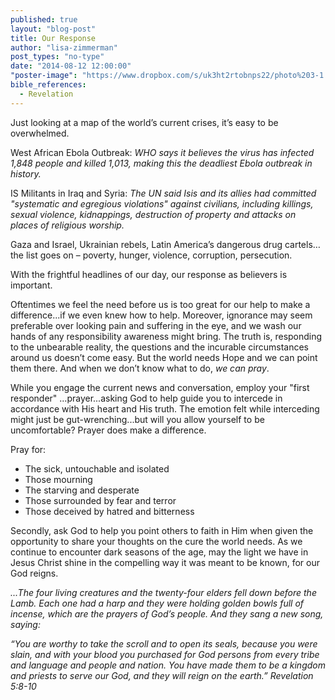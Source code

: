 ```yaml
---
published: true
layout: "blog-post"
title: Our Response
author: "lisa-zimmerman"
post_types: "no-type"
date: "2014-08-12 12:00:00"
"poster-image": "https://www.dropbox.com/s/uk3ht2rtobnps22/photo%203-1.JPG"
bible_references: 
  - Revelation
---
```


Just looking at a map of the world’s current crises, it’s easy to be overwhelmed. 

West African Ebola Outbreak:
*WHO says it believes the virus has infected 1,848 people and killed 1,013, making this the deadliest Ebola outbreak in history.*

IS Militants in Iraq and Syria: 
*The UN said Isis and its allies had committed "systematic and egregious violations" against civilians, including killings, sexual violence, kidnappings, destruction of property and attacks on places of religious worship.*

Gaza and Israel, Ukrainian rebels, Latin America’s dangerous drug cartels… the list goes on – poverty, hunger, violence, corruption, persecution.

With the frightful headlines of our day, our response as believers is important.  

Oftentimes we feel the need before us is too great for our help to make a difference...if we even knew how to help.  Moreover, ignorance may seem preferable over looking pain and suffering in the eye, and we wash our hands of any responsibility awareness might bring.  The truth is, responding to the unbearable reality, the questions and the incurable circumstances around us doesn’t come easy.  But the world needs Hope and we can point them there.  And when we don’t know what to do, *we can pray*.  

While you engage the current news and conversation, employ your "first responder" ...prayer...asking God to help guide you to intercede in accordance with His heart and His truth.  The emotion felt while interceding might just be gut-wrenching...but will you allow yourself to be uncomfortable?  Prayer does make a difference.

Pray for:
- The sick, untouchable and isolated
- Those mourning
- The starving and desperate
- Those surrounded by fear and terror
- Those deceived by hatred and bitterness

Secondly, ask God to help you point others to faith in Him when given the opportunity to share your thoughts on the cure the world needs.  As we continue to encounter dark seasons of the age, may the light we have in Jesus Christ shine in the compelling way it was meant to be known, for our God reigns.

*...The four living creatures and the twenty-four elders fell down before the Lamb. Each one had a harp and they were holding golden bowls full of incense, which are the prayers of God’s people. And they sang a new song, saying:*

*“You are worthy to take the scroll and to open its seals, because you were slain, and with your blood you purchased for God persons from every tribe and language and people and nation. You have made them to be a kingdom and priests to serve our God, and they will reign on the earth.”
Revelation 5:8-10*
